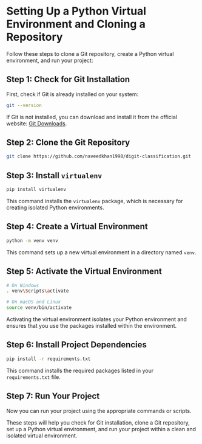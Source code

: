 # Setting Up a Python Virtual Environment and Cloning a Repository

Follow these steps to clone a Git repository, create a Python virtual environment, and run your project:

## Step 1: Check for Git Installation

First, check if Git is already installed on your system:

```bash
git --version
```

If Git is not installed, you can download and install it from the official website: [Git Downloads](https://git-scm.com/downloads).

## Step 2: Clone the Git Repository

```bash
git clone https://github.com/naveedkhan1998/digit-classification.git
```

## Step 3: Install `virtualenv`

```bash
pip install virtualenv
```

This command installs the `virtualenv` package, which is necessary for creating isolated Python environments.

## Step 4: Create a Virtual Environment

```bash
python -m venv venv
```

This command sets up a new virtual environment in a directory named `venv`.

## Step 5: Activate the Virtual Environment

```bash
# On Windows
. venv\Scripts\activate

# On macOS and Linux
source venv/bin/activate
```

Activating the virtual environment isolates your Python environment and ensures that you use the packages installed within the environment.

## Step 6: Install Project Dependencies

```bash
pip install -r requirements.txt
```

This command installs the required packages listed in your `requirements.txt` file.

## Step 7: Run Your Project

Now you can run your project using the appropriate commands or scripts.

These steps will help you check for Git installation, clone a Git repository, set up a Python virtual environment, and run your project within a clean and isolated virtual environment.
